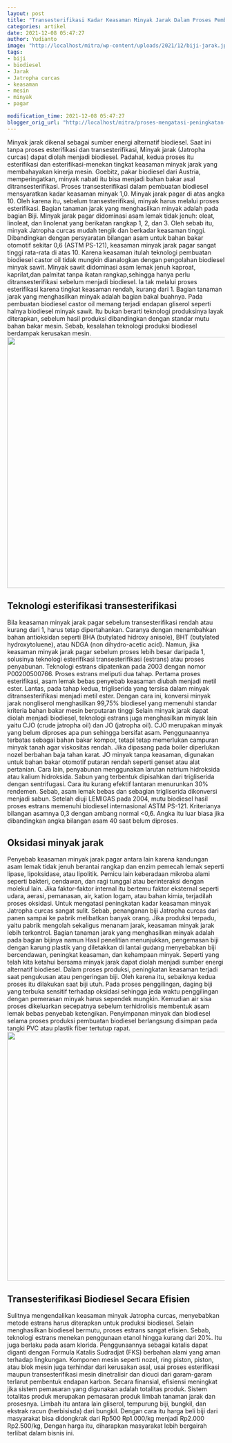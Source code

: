 ```yaml
---
layout: post
title: "Transesterifikasi Kadar Keasaman Minyak Jarak Dalam Proses Pembuatan Energi Alternatif Biodiesel"
categories: artikel
date: 2021-12-08 05:47:27
author: Yudianto
image: "http://localhost/mitra/wp-content/uploads/2021/12/biji-jarak.jpg"
tags:
- biji
- biodiesel
- Jarak
- Jatropha curcas
- keasaman
- mesin
- minyak
- pagar

modification_time: 2021-12-08 05:47:27
blogger_orig_url: "http://localhost/mitra/proses-mengatasi-peningkatan-kadar.html"
---
```


Minyak jarak dikenal sebagai sumber energi alternatif biodiesel. Saat ini tanpa proses esterifikasi dan transesterifikasi, Minyak jarak (Jatropha curcas) dapat diolah menjadi biodiesel. Padahal, kedua proses itu esterifikasi dan esterifikasi-menekan tingkat keasaman minyak jarak yang membahayakan kinerja mesin. Goebitz, pakar biodiesel dari Austria, memperingatkan, minyak nabati itu bisa menjadi bahan bakar asal ditransesterifikasi. Proses transesterifikasi dalam pembuatan biodiesel mensyaratkan kadar keasaman minyak 1,0. Minyak jarak pagar di atas angka 10. Oleh karena itu, sebelum transesterifikasi, minyak harus melalui proses esterifikasi.
Bagian tanaman jarak yang menghasilkan minyak adalah pada bagian Biji. Minyak jarak pagar didominasi asam lemak tidak jenuh: oleat, linoleat, dan linolenat yang berikatan rangkap 1, 2, dan 3.
Oleh sebab itu, minyak Jatropha curcas mudah tengik dan berkadar keasaman tinggi. Dibandingkan dengan persyaratan bilangan asam untuk bahan bakar otomotif sekitar 0,6 (ASTM PS-121), keasaman minyak jarak pagar sangat tinggi rata-rata di atas 10.
Karena keasaman itulah teknologi pembuatan biodiesel castor oil tidak mungkin dianalogkan dengan pengolahan biodiesel minyak sawit. Minyak sawit didominasi asam lemak jenuh kaproat, kaprilat,dan palmitat tanpa ikatan rangkap,sehingga hanya perlu ditransesterifikasi sebelum menjadi biodiesel. Ia tak melalui proses esterifikasi karena tingkat keasaman rendah, kurang dari 1.
Bagian tanaman jarak yang menghasilkan minyak adalah bagian bakal buahnya. Pada pembuatan biodiesel castor oil memang terjadi endapan gliserol seperti halnya biodiesel minyak sawit. Itu bukan berarti teknologi produksinya layak diterapkan, sebelum hasil produksi dibandingkan dengan standar mutu bahan bakar mesin. Sebab, kesalahan teknologi produksi biodiesel berdampak kerusakan mesin.
<a href="http://127.0.0.1/mitra/wp-content/uploads/2021/12/castol.jpg"><img class="aligncenter wp-image-15733 size-large" src="http://127.0.0.1/mitra/wp-content/uploads/2021/12/castol-1024x581.jpg" alt="" width="1024" height="581" /></a>
<h2 id="Estrans">Teknologi esterifikasi transesterifikasi</h2>
Bila keasaman minyak jarak pagar sebelum transesterifikasi rendah atau kurang dari 1, harus tetap dipertahankan. Caranya dengan menambahkan bahan antioksidan seperti BHA (butylated hidroxy anisole), BHT (butylated hydroxytoluene), atau NDGA (non dihydro-acetic acid). Namun, jika keasaman minyak jarak pagar sebelum proses lebih besar daripada 1, solusinya teknologi esterifikasi transesterifikasi (estrans) atau proses penyabunan.
Teknologi estrans dipatenkan pada 2003 dengan nomor P00200500766. Proses estrans meliputi dua tahap. Pertama proses esterifikasi, asam lemak bebas penyebab keasaman diubah menjadi metil ester. Lantas, pada tahap kedua, trigliserida yang tersisa dalam minyak ditransesterifikasi menjadi metil ester. Dengan cara ini, konversi minyak jarak nongliserol menghasilkan 99,75% biodiesel yang memenuhi standar kriteria bahan bakar mesin berputaran tinggi
Selain minyak jarak dapat diolah menjadi biodiesel, teknologi estrans juga menghasilkan minyak lain yaitu CJO (crude jatropha oil) dan JO (jatropha oil). CJO merupakan minyak yang belum diproses apa pun sehingga bersifat asam. Penggunaannya terbatas sebagai bahan bakar kompor, tetapi tetap memerlukan campuran minyak tanah agar viskositas rendah. Jika dipasang pada boiler diperlukan nozel berbahan baja tahan karat. JO minyak tanpa keasaman, digunakan untuk bahan bakar otomotif putaran rendah seperti genset atau alat pertanian.
Cara lain, penyabunan menggunakan larutan natrium hidroksida atau kalium hidroksida. Sabun yang terbentuk dipisahkan dari trigliserida dengan sentrifugasi. Cara itu kurang efektif lantaran menurunkan 30% rendemen. Sebab, asam lemak bebas dan sebagian trigliserida dikonversi menjadi sabun. Setelah diuji LEMIGAS pada 2004, mutu biodiesel hasil proses estrans memenuhi biodiesel internasional ASTM PS-121. Kriterianya bilangan asamnya 0,3 dengan ambang normal &lt;0,6. Angka itu luar biasa jika dibandingkan angka bilangan asam 40 saat belum diproses.
<h2 id="Oksidasi">Oksidasi minyak jarak</h2>
Penyebab keasaman minyak jarak pagar antara lain karena kandungan asam lemak tidak jenuh berantai rangkap dan enzim pemecah lemak seperti lipase, lipoksidase, atau lipolitik. Pemicu lain keberadaan mikroba alami seperti bakteri, cendawan, dan ragi tunggal atau berinteraksi dengan molekul lain. Jika faktor-faktor internal itu bertemu faktor eksternal seperti udara, aerasi, pemanasan, air, kation logam, atau bahan kimia, terjadilah proses oksidasi.
Untuk mengatasi peningkatan kadar keasaman minyak Jatropha curcas sangat sulit. Sebab, penanganan biji Jatropha curcas dari panen sampai ke pabrik melibatkan banyak orang. Jika produksi terpadu, yaitu pabrik mengolah sekaligus menanam jarak, keasaman minyak jarak lebih terkontrol. Bagian tanaman jarak yang menghasilkan minyak adalah pada bagian bijinya namun Hasil penelitian menunjukkan, pengemasan biji dengan karung plastik yang diletakkan di lantai gudang menyebabkan biji bercendawan, peningkat keasaman, dan kehampaan minyak.
Seperti yang telah kita ketahui bersama minyak jarak dapat diolah menjadi sumber energi alternatif biodiesel. Dalam proses produksi, peningkatan keasaman terjadi saat pengukusan atau pengeringan biji. Oleh karena itu, sebaiknya kedua proses itu dilakukan saat biji utuh. Pada proses penggilingan, daging biji yang terbuka sensitif terhadap oksidasi sehingga jeda waktu penggilingan dengan pemerasan minyak harus sependek mungkin. Kemudian air sisa proses dikeluarkan secepatnya sebelum terhidrolisis membentuk asam lemak bebas penyebab ketengikan. Penyimpanan minyak dan biodiesel selama proses produksi pembuatan biodiesel berlangsung disimpan pada tangki PVC atau plastik fiber tertutup rapat.
<a href="http://127.0.0.1/mitra/wp-content/uploads/2021/12/jarak.jpg"><img class="aligncenter wp-image-15734 size-large" src="http://127.0.0.1/mitra/wp-content/uploads/2021/12/jarak-1024x576.jpg" alt="" width="1024" height="576" /></a>
<h2 id="Efisien">Transesterifikasi Biodiesel Secara Efisien</h2>
Sulitnya mengendalikan keasaman minyak Jatropha curcas, menyebabkan metode estrans harus diterapkan untuk produksi biodiesel. Selain menghasilkan biodiesel bermutu, proses estrans sangat efisien. Sebab, teknologi estrans menekan penggunaan etanol hingga kurang dari 20%. Itu juga berlaku pada asam klorida. Penggunaannya sebagai katalis dapat diganti dengan Formula Katalis Sudradjat (FKS) berbahan alami yang aman terhadap lingkungan.
Komponen mesin seperti nozel, ring piston, piston, atau blok mesin juga terhindar dari kerusakan asal, usai proses esterifikasi maupun transesterifikasi mesin dinetralisir dan dicuci dari garam-garam terlarut pembentuk endapan karbon.
Secara finansial, efisiensi meningkat jika sistem pemasaran yang digunakan adalah totalitas produk. Sistem totalitas produk merupakan pemasaran produk limbah tanaman jarak dan prosesnya. Limbah itu antara lain gliserol, tempurung biji, bungkil, dan ekstrak racun (herbisisda) dari bungkil. Dengan cara itu harga beli biji dari masyarakat bisa didongkrak dari Rp500 Rp1.000/kg menjadi Rp2.000 Rp2.500/kg, Dengan harga itu, diharapkan masyarakat lebih bergairah terlibat dalam bisnis ini.
